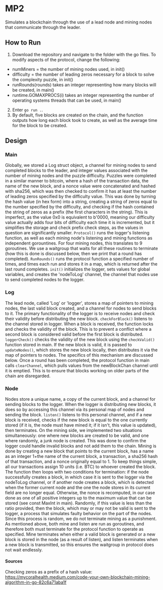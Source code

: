 # MP2
Simulates a blockchain through the use of a lead node and mining nodes that communicate through the leader.

## How to Run
1. Download the repository and navigate to the folder with the go files. To modify aspects of the protocol, change the following:
* numMiners = the number of mining nodes used, in init()
* difficulty = the number of leading zeros necessary for a block to solve the complexity puzzle, in init()
* runRounds(rounds) takes an integer representing how many blocks will be created, in main()
* runtime.GOMAXPROCS(i) takes an integer representing the number of operating systems threads that can be used, in main()
2. Enter `go run .`.
3. By default, five blocks are created on the chain, and the function outputs how long each block took to create, as well as
the average time for the block to be created.

## Design
### Main
Globally, we stored a Log struct object, a channel for mining nodes to send completed blocks to the leader, and
integer values associated with the number of mining nodes and the puzzle difficulty. Puzzles were completed in
a similar manner to bitcoin, where a hash of the transaction data, the name of the new block, and a nonce value
were concatenated and hashed with sha256, which was then checked to confirm it has at least the number of leading zeros 
specified by the difficulty value. This was done by turning the hash value (in hex form) into a string, creating a string 
of zeros equal to the number specified by the difficulty, and checking if the hash contained the string of zeros as a
prefix (the first characters in the string). This is imperfect, as the value 0x0 is equivalent to b'0000, meaning our
difficulty value actually adds four bits of difficulty each time it is incremented, but it simplifies the storage and check
prefix check steps, as the values in question are significantly smaller. `Protocol()` runs the logger's listening function,
as well as each mining node's listening and mining functions as independent gorountines. For four mining nodes, this 
translates to 9 goroutines. We use a waitgroup that waits for all these routines to terminate (how this is done is discussed
below, then we print that a round has completed). `RunRounds()` runs the protocol function a specified number of times,
and times each run and stores it in a map, which is returned after the last round completes. `init()` initializes the logger,
sets values for global variables, and creates the 'nodeToLog' channel, the channel that nodes use to send completed nodes to 
the logger.
### Log
The lead node, called 'Log' or 'logger', stores a map of pointers to mining nodes, the last valid block created, and a
channel for nodes to send blocks to it. The primary functionality of the logger is to receive nodes and check their validity
before distributing the new block. `checkForBlock()` listens to the channel stored in logger. When a block is received, 
the function locks and checks the validity of the block. This is to prevent a conflict where a second block is considered
valid before the first block is distributed. `loggerCheck()` checks the validity of the new block using the
`checkValid()` function stored in main. If the new block is valid, it is passed to `updateNodes()`, which stores the new
block locally, then distributes it via the map of pointers to nodes. The specifics of this mechanism are discussed below. 
Once a round has been completed, the protocol function in main calls `clearChannel`, which pulls values from the 
newBlockChan channel until it is emptied. This is to ensure that blocks working on older parts of the chain are disregarded.
### Node
Nodes store a unique name, a copy of the current block, and a channel for sending blocks to the logger. When the logger
is distributing new blocks, it does so by accessing this channel via its personal map of nodes and sending the block. 
`listen()` listens to this personal channel, and if a new block is received, checks if the new block is equal to the one
currently stored (if it is, the node must have mined it; if it isn't, this value is updated), then terminates. On the mining
side, we implemented two situations simultaneously: one where new blocks are created to be valid, and one where randomly,
a junk node is created. This was done to confirm the logger could handle invalid blocks and not add them to the chain. 
Mining is done by creating a new block that points to the current block, has a name as an integer 1+the name of the current
block, a transaction, a sha256 hash of that transaction, and a nonce originally equal to 1. To keep things simple, all our 
transactions assign 10 units (i.e. BTC) to whoever created the block. The function then loops with two conditions for 
termination: if the node successfully creates a block, in which case it is sent to the logger via the nodeToLog channel,
or if another node creates a block, which is detected when the former current node and the one the node stores in its 
current field are no longer equal. Otherwise, the nonce is recomputed, in our case done as one of all positive integers 
up to the maximum value that can be stored (see const MaxInt in main). Randomly, if this value is less than the ratio provided,
then the block, which may or may not be valid is sent to the logger, a process that simulates faulty behavior on the part
of the nodes. Since this process is random, we do not terminate mining as a punishment. As mentioned above, both mine and 
listen are run as goroutines, and therefore both must terminate for the protocol function to operate as specified. Mine 
terminates when either a valid block is generated or a new block is stored in the node (as a result of listen), and listen 
terminates when a new block is transmitted, so this ensures the waitgroup in protocol does not wait endlessly. 

#### Sources
Checking zeros as a prefix of a hash value: https://mycoralhealth.medium.com/code-your-own-blockchain-mining-algorithm-in-go-82c6a71aba1f